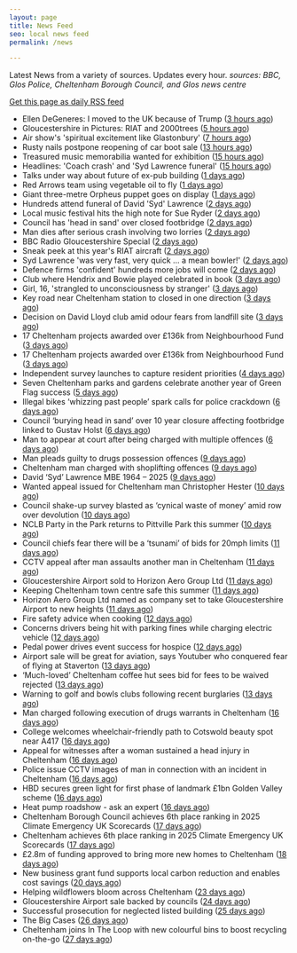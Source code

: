 ```yaml
---
layout: page
title: News Feed
seo: local news feed
permalink: /news

---
```


Latest News from a variety of sources. Updates every hour.
_sources: BBC, Glos Police, Cheltenham Borough Council, and Glos news centre_

[Get this page as daily RSS feed](/daily.rss)

<!-- news_marker starts -->
- Ellen DeGeneres: I moved to the UK because of Trump ([3 hours ago](https://www.bbc.com/news/articles/c8d638rrndzo))
- Gloucestershire in Pictures: RIAT and 2000trees ([5 hours ago](https://www.bbc.com/news/articles/crmvp9rxg7yo))
- Air show's 'spiritual excitement like Glastonbury' ([7 hours ago](https://www.bbc.com/news/articles/cjrlxvgyp57o))
- Rusty nails postpone reopening of car boot sale ([13 hours ago](https://www.bbc.com/news/articles/cm207pe9xx9o))
- Treasured music memorabilia wanted for exhibition ([15 hours ago](https://www.bbc.com/news/articles/ce83kdkmrymo))
- Headlines: 'Coach crash' and 'Syd Lawrence funeral' ([15 hours ago](https://www.bbc.com/news/articles/crl0wl25188o))
- Talks under way about future of ex-pub building ([1 days ago](https://www.bbc.com/news/articles/cm2zq6g8497o))
- Red Arrows team using vegetable oil to fly ([1 days ago](https://www.bbc.com/news/articles/czeyzdp60zjo))
- Giant three-metre Orpheus puppet goes on display ([1 days ago](https://www.bbc.com/news/articles/c8rp232x0zvo))
- Hundreds attend funeral of David 'Syd' Lawrence ([2 days ago](https://www.bbc.com/news/articles/cy8kmg21r93o))
- Local music festival hits the high note for Sue Ryder ([2 days ago](https://gloucesternewscentre.co.uk/local-music-festival-hits-the-high-note-for-sue-ryder/))
- Council has 'head in sand' over closed footbridge ([2 days ago](https://www.bbc.com/news/articles/cy5w26yzxr1o))
- Man dies after serious crash involving two lorries ([2 days ago](https://www.bbc.com/news/articles/crk65744rm4o))
- BBC Radio Gloucestershire Special ([2 days ago](https://www.bbc.co.uk/sounds/play/p0lqz0z2))
- Sneak peek at this year's RIAT aircraft ([2 days ago](https://www.bbc.com/news/videos/c625qw1rzlyo))
- Syd Lawrence 'was very fast, very quick ... a mean bowler!' ([2 days ago](https://www.bbc.com/news/articles/c628163nzm1o))
- Defence firms 'confident' hundreds more jobs will come ([2 days ago](https://www.bbc.com/news/articles/c86gnq3j2qno))
- Club where Hendrix and Bowie played celebrated in book ([3 days ago](https://www.bbc.com/news/articles/c62dryljn24o))
- Girl, 16, 'strangled to unconsciousness by stranger' ([3 days ago](https://www.bbc.com/news/articles/cx23jny8282o))
- Key road near Cheltenham station to closed in one direction ([3 days ago](https://gloucesternewscentre.co.uk/key-road-near-cheltenham-station-to-closed-in-one-direction/))
- Decision on David Lloyd club amid odour fears from landfill site ([3 days ago](https://gloucesternewscentre.co.uk/decision-on-david-lloyd-club-amid-odour-fears-from-landfill-site/))
- 17 Cheltenham projects awarded over £136k from Neighbourhood Fund ([3 days ago](https://gloucesternewscentre.co.uk/17-cheltenham-projects-awarded-over-136k-from-neighbourhood-fund/))
- 17 Cheltenham projects awarded over £136k from Neighbourhood Fund ([3 days ago](https://www.cheltenham.gov.uk/news/article/3036/17_cheltenham_projects_awarded_over_136k_from_neighbourhood_fund))
- Independent survey launches to capture resident priorities ([4 days ago](https://www.cheltenham.gov.uk/news/article/3035/independent_survey_launches_to_capture_resident_priorities))
- Seven Cheltenham parks and gardens celebrate another year of Green Flag success ([5 days ago](https://www.cheltenham.gov.uk/news/article/3034/seven_cheltenham_parks_and_gardens_celebrate_another_year_of_green_flag_success))
- Illegal bikes ‘whizzing past people’ spark calls for police crackdown ([6 days ago](https://gloucesternewscentre.co.uk/illegal-bikes-whizzing-past-people-spark-calls-for-police-crackdown/))
- Council ‘burying head in sand’ over 10 year closure affecting footbridge linked to Gustav Holst ([6 days ago](https://gloucesternewscentre.co.uk/council-burying-head-in-sand-over-10-year-closure-affecting-footbridge-linked-to-gustav-holst/))
- Man to appear at court after being charged with multiple offences ([6 days ago](https://gloucesternewscentre.co.uk/man-to-appear-at-court-after-being-charged-with-multiple-offences/))
- Man pleads guilty to drugs possession offences ([9 days ago](https://gloucesternewscentre.co.uk/man-pleads-guilty-to-drugs-possession-offences/))
- Cheltenham man charged with shoplifting offences ([9 days ago](https://gloucesternewscentre.co.uk/cheltenham-man-charged-with-shoplifting-offences/))
- David ‘Syd’ Lawrence MBE 1964 – 2025 ([9 days ago](https://www.bbc.co.uk/sounds/play/p0lpkk2r))
- Wanted appeal issued for Cheltenham man Christopher Hester ([10 days ago](https://gloucesternewscentre.co.uk/wanted-appeal-issued-for-cheltenham-man-christopher-hester/))
- Council shake-up survey blasted as ‘cynical waste of money’ amid row over devolution ([10 days ago](https://gloucesternewscentre.co.uk/council-shake-up-survey-blasted-as-cynical-waste-of-money-amid-row-over-devolution/))
- NCLB Party in the Park returns to Pittville Park this summer ([10 days ago](https://www.cheltenham.gov.uk/news/article/3033/nclb_party_in_the_park_returns_to_pittville_park_this_summer))
- Council chiefs fear there will be a ‘tsunami’ of bids for 20mph limits ([11 days ago](https://gloucesternewscentre.co.uk/council-chiefs-fear-there-will-be-a-tsunami-of-bids-for-20mph-limits/))
- CCTV appeal after man assaults another man in Cheltenham ([11 days ago](https://gloucesternewscentre.co.uk/cctv-appeal-after-man-assaults-another-man-in-cheltenham/))
- Gloucestershire Airport sold to Horizon Aero Group Ltd ([11 days ago](https://gloucesternewscentre.co.uk/gloucestershire-airport-sold-to-horizon-aero-group-ltd/))
- Keeping Cheltenham town centre safe this summer ([11 days ago](https://www.cheltenham.gov.uk/news/article/3032/keeping_cheltenham_town_centre_safe_this_summer))
- Horizon Aero Group Ltd named as company set to take Gloucestershire Airport to new heights ([11 days ago](https://www.cheltenham.gov.uk/news/article/3031/horizon_aero_group_ltd_named_as_company_set_to_take_gloucestershire_airport_to_new_heights))
- Fire safety advice when cooking ([12 days ago](https://gloucesternewscentre.co.uk/fire-safety-advice-when-cooking/))
- Concerns drivers being hit with parking fines while charging electric vehicle ([12 days ago](https://gloucesternewscentre.co.uk/concerns-drivers-being-hit-with-parking-fines-while-charging-electric-vehicle/))
- Pedal power drives event success for hospice ([12 days ago](https://gloucesternewscentre.co.uk/pedal-power-drives-event-success-for-hospice/))
- Airport sale will be great for aviation, says Youtuber who conquered fear of flying at Staverton ([13 days ago](https://gloucesternewscentre.co.uk/airport-sale-will-be-great-for-aviation-says-youtuber-who-conquered-fear-of-flying-at-staverton/))
- ‘Much-loved’ Cheltenham coffee hut sees bid for fees to be waived rejected ([13 days ago](https://gloucesternewscentre.co.uk/much-loved-cheltenham-coffee-hut-sees-bid-for-fees-to-be-waived-rejected/))
- Warning to golf and bowls clubs following recent burglaries ([13 days ago](https://gloucesternewscentre.co.uk/warning-to-golf-and-bowls-clubs-following-recent-burglaries/))
- Man charged following execution of drugs warrants in Cheltenham ([16 days ago](https://gloucesternewscentre.co.uk/man-charged-following-execution-of-drugs-warrants-in-cheltenham-2/))
- College welcomes wheelchair-friendly path to Cotswold beauty spot near A417 ([16 days ago](https://gloucesternewscentre.co.uk/college-welcomes-wheelchair-friendly-path-to-cotswold-beauty-spot-near-a417/))
- Appeal for witnesses after a woman sustained a head injury in Cheltenham ([16 days ago](https://gloucesternewscentre.co.uk/appeal-for-witnesses-after-a-woman-sustained-a-head-injury-in-cheltenham/))
- Police issue CCTV images of man in connection with an incident in Cheltenham ([16 days ago](https://gloucesternewscentre.co.uk/police-issue-cctv-images-of-man-in-connection-with-an-incident-in-cheltenham/))
- HBD secures green light for first phase of landmark £1bn Golden Valley scheme ([16 days ago](https://www.cheltenham.gov.uk/news/article/3030/hbd_secures_green_light_for_first_phase_of_landmark_1bn_golden_valley_scheme))
- Heat pump roadshow - ask an expert ([16 days ago](https://www.cheltenham.gov.uk/news/article/3029/heat_pump_roadshow_-_ask_an_expert))
- Cheltenham Borough Council achieves 6th place ranking in 2025 Climate Emergency UK Scorecards ([17 days ago](https://gloucesternewscentre.co.uk/cheltenham-borough-council-achieves-6th-place-ranking-in-2025-climate-emergency-uk-scorecards/))
- Cheltenham achieves 6th place ranking in 2025 Climate Emergency UK Scorecards ([17 days ago](https://www.cheltenham.gov.uk/news/article/3028/cheltenham_achieves_6th_place_ranking_in_2025_climate_emergency_uk_scorecards))
- £2.8m of funding approved to bring more new homes to Cheltenham ([18 days ago](https://www.cheltenham.gov.uk/news/article/3027/28m_of_funding_approved_to_bring_more_new_homes_to_cheltenham))
- New business grant fund supports local carbon reduction and enables cost savings ([20 days ago](https://www.cheltenham.gov.uk/news/article/3026/new_business_grant_fund_supports_local_carbon_reduction_and_enables_cost_savings))
- Helping wildflowers bloom across Cheltenham ([23 days ago](https://www.cheltenham.gov.uk/news/article/3025/helping_wildflowers_bloom_across_cheltenham))
- Gloucestershire Airport sale backed by councils ([24 days ago](https://www.cheltenham.gov.uk/news/article/3024/gloucestershire_airport_sale_backed_by_councils))
- Successful prosecution for neglected listed building ([25 days ago](https://www.cheltenham.gov.uk/news/article/3023/successful_prosecution_for_neglected_listed_building))
- The Big Cases ([26 days ago](https://www.bbc.co.uk/iplayer/episode/m001z7w2))
- Cheltenham joins In The Loop with new colourful bins to boost recycling on-the-go ([27 days ago](https://www.cheltenham.gov.uk/news/article/3022/cheltenham_joins_in_the_loop_with_new_colourful_bins_to_boost_recycling_on-the-go))

<!-- news_marker ends -->
